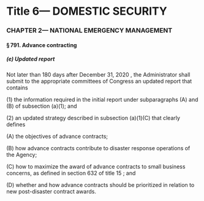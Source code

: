 
# Title 6— DOMESTIC SECURITY
### CHAPTER 2— NATIONAL EMERGENCY MANAGEMENT
#### § 791. Advance contracting
##### (e) Updated report

Not later than 180 days after December 31, 2020 , the Administrator shall submit to the appropriate committees of Congress an updated report that contains

(1) the information required in the initial report under subparagraphs (A) and (B) of subsection (a)(1); and

(2) an updated strategy described in subsection (a)(1)(C) that clearly defines

(A) the objectives of advance contracts;

(B) how advance contracts contribute to disaster response operations of the Agency;

(C) how to maximize the award of advance contracts to small business concerns, as defined in section 632 of title 15 ; and

(D) whether and how advance contracts should be prioritized in relation to new post-disaster contract awards.
